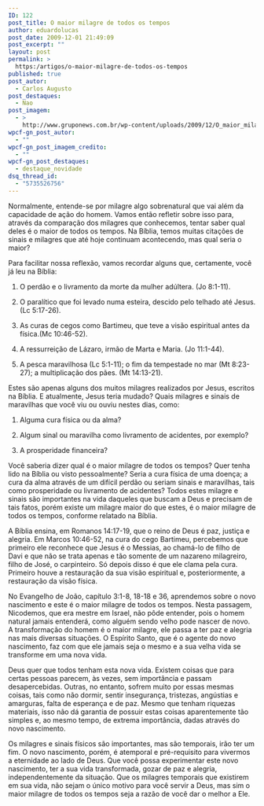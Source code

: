 ```yaml
---
ID: 122
post_title: O maior milagre de todos os tempos
author: eduardolucas
post_date: 2009-12-01 21:49:09
post_excerpt: ""
layout: post
permalink: >
  https:/artigos/o-maior-milagre-de-todos-os-tempos
published: true
post_autor:
  - Carlos Augusto
post_destaques:
  - Nao
post_imagem:
  - >
    http://www.gruponews.com.br/wp-content/uploads/2009/12/O_maior_milagre_de_todos_os_tempos.jpg
wpcf-gn_post_autor:
  - ""
wpcf-gn_post_imagem_credito:
  - ""
wpcf-gn_post_destaques:
  - destaque_novidade
dsq_thread_id:
  - "5735526756"
---
```

Normalmente, entende-se por milagre algo sobrenatural que vai além da capacidade de ação do homem. Vamos então refletir sobre isso para, através da comparação dos milagres que conhecemos, tentar saber qual deles é o maior de todos os tempos. Na Bíblia, temos muitas citações de sinais e milagres que até hoje continuam acontecendo, mas qual seria o maior?

Para facilitar nossa reflexão, vamos recordar alguns que, certamente, você já leu na Bíblia:

1) O perdão e o livramento da morte da mulher adúltera. (Jo 8:1-11).

2) O paralítico que foi levado numa esteira, descido pelo telhado até Jesus. (Lc 5:17-26).

3) As curas de cegos como Bartimeu, que teve a visão espiritual antes da física.(Mc 10:46-52).

4) A ressurreição de Lázaro, irmão de Marta e Maria. (Jo 11:1-44).

5) A pesca maravilhosa (Lc 5:1-11); o fim da tempestade no mar (Mt 8:23-27); a multiplicação dos pães. (Mt 14:13-21).

Estes são apenas alguns dos muitos milagres realizados por Jesus, escritos na Bíblia. E atualmente, Jesus teria mudado? Quais milagres e sinais de maravilhas que você viu ou ouviu nestes dias, como:

1) Alguma cura física ou da alma?

2) Algum sinal ou maravilha como livramento de acidentes, por exemplo?

3) A prosperidade financeira?

Você saberia dizer qual é o maior milagre de todos os tempos? Quer tenha lido na Bíblia ou visto pessoalmente? Seria a cura física de uma doença; a cura da alma através de um difícil perdão ou seriam sinais e maravilhas, tais como prosperidade ou livramento de acidentes? Todos estes milagre e sinais são importantes na vida daqueles que buscam a Deus e precisam de tais fatos, porém existe um milagre maior do que estes, é o maior milagre de todos os tempos, conforme relatado na Bíblia.

A Bíblia ensina, em Romanos 14:17-19, que o reino de Deus é paz, justiça e alegria. Em Marcos 10:46-52, na cura do cego Bartimeu, percebemos que primeiro ele reconhece que Jesus é o Messias, ao chamá-lo de filho de Davi e que não se trata apenas e tão somente de um nazareno milagreiro, filho de José, o carpinteiro. Só depois disso é que ele clama pela cura. Primeiro houve a restauração da sua visão espiritual e, posteriormente, a restauração da visão física.

No Evangelho de João, capítulo 3:1-8, 18-18 e 36, aprendemos sobre o novo nascimento e este é o maior milagre de todos os tempos. Nesta passagem, Nicodemos, que era mestre em Israel, não pôde entender, pois o homem natural jamais entenderá, como alguém sendo velho pode nascer de novo. A transformação do homem é o maior milagre, ele passa a ter paz e alegria nas mais diversas situações. O Espírito Santo, que é o agente do novo nascimento, faz com que ele jamais seja o mesmo e a sua velha vida se transforme em uma nova vida.

Deus quer que todos tenham esta nova vida. Existem coisas que para certas pessoas parecem, às vezes, sem importância e passam desapercebidas. Outras, no entanto, sofrem muito por essas mesmas coisas, tais como não dormir, sentir insegurança, tristezas, angústias e amarguras, falta de esperança e de paz. Mesmo que tenham riquezas materiais, isso não dá garantia de possuir estas coisas aparentemente tão simples e, ao mesmo tempo, de extrema importância, dadas através do novo nascimento.

Os milagres e sinais físicos são importantes, mas são temporais, irão ter um fim. O novo nascimento, porém, é atemporal e pré-requisito para vivermos a eternidade ao lado de Deus. Que você possa experimentar este novo nascimento, ter a sua vida transformada, gozar de paz e alegria, independentemente da situação. Que os milagres temporais que existirem em sua vida, não sejam o único motivo para você servir a Deus, mas sim o maior milagre de todos os tempos seja a razão de você dar o melhor a Ele.